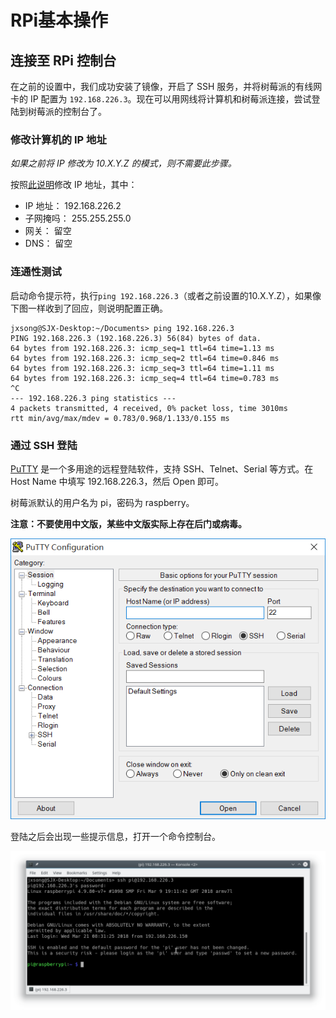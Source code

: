 # RPi基本操作

## 连接至 RPi 控制台

在之前的设置中，我们成功安装了镜像，开启了 SSH 服务，并将树莓派的有线网卡的 IP 配置为 `192.168.226.3`。现在可以用网线将计算机和树莓派连接，尝试登陆到树莓派的控制台了。

### 修改计算机的 IP 地址

_如果之前将 IP 修改为 10.X.Y.Z 的模式，则不需要此步骤。_

按照[此说明](https://jingyan.baidu.com/article/359911f5bafd5157fe03060a.html)修改 IP 地址，其中：

* IP 地址： 192.168.226.2
* 子网掩吗： 255.255.255.0
* 网关： 留空
* DNS： 留空

### 连通性测试

启动命令提示符，执行`ping 192.168.226.3`（或者之前设置的10.X.Y.Z），如果像下图一样收到了回应，则说明配置正确。

```
jxsong@SJX-Desktop:~/Documents> ping 192.168.226.3
PING 192.168.226.3 (192.168.226.3) 56(84) bytes of data.
64 bytes from 192.168.226.3: icmp_seq=1 ttl=64 time=1.13 ms
64 bytes from 192.168.226.3: icmp_seq=2 ttl=64 time=0.846 ms
64 bytes from 192.168.226.3: icmp_seq=3 ttl=64 time=1.11 ms
64 bytes from 192.168.226.3: icmp_seq=4 ttl=64 time=0.783 ms
^C
--- 192.168.226.3 ping statistics ---
4 packets transmitted, 4 received, 0% packet loss, time 3010ms
rtt min/avg/max/mdev = 0.783/0.968/1.133/0.155 ms
```

### 通过 SSH 登陆

[PuTTY](https://www.chiark.greenend.org.uk/~sgtatham/putty/) 是一个多用途的远程登陆软件，支持 SSH、Telnet、Serial 等方式。在 Host Name 中填写 192.168.226.3，然后 Open 即可。

树莓派默认的用户名为 pi，密码为 raspberry。

**注意：不要使用中文版，某些中文版实际上存在后门或病毒。**

![](/assets/PuTTY_Session.png)

登陆之后会出现一些提示信息，打开一个命令控制台。

![](/assets/RPi_logged_in.png)

